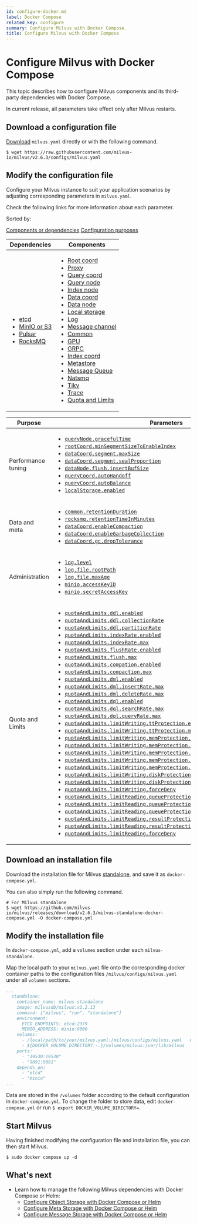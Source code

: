 ```yaml
---
id: configure-docker.md
label: Docker Compose
related_key: configure
summary: Configure Milvus with Docker Compose.
title: Configure Milvus with Docker Compose
---
```


# Configure Milvus with Docker Compose

This topic describes how to configure Milvus components and its third-party dependencies with Docker Compose.

<div class="alert note">
In current release, all parameters take effect only after Milvus restarts.
</div>

## Download a configuration file

[Download](https://raw.githubusercontent.com/milvus-io/milvus/v2.6.3/configs/milvus.yaml) `milvus.yaml` directly or with the following command.

```
$ wget https://raw.githubusercontent.com/milvus-io/milvus/v2.6.3/configs/milvus.yaml
```

## Modify the configuration file

Configure your Milvus instance to suit your application scenarios by adjusting corresponding parameters in `milvus.yaml`.

Check the following links for more information about each parameter.

Sorted by:

<div class="filter">
<a href="#component">Components or dependencies</a> <a href="#purpose">Configuration purposes</a> 

</div>

<div class="filter-component table-wrapper">

<table id="component">
<thead>
  <tr>
    <th>Dependencies</th>
    <th>Components</th>
  </tr>
</thead>
<tbody>
  <tr>
    <td>
        <ul>
            <li><a href="configure_etcd.md">etcd</a></li>
            <li><a href="configure_minio.md">MinIO or S3</a></li>
            <li><a href="configure_pulsar.md">Pulsar</a></li>
            <li><a href="configure_rocksmq.md">RocksMQ</a></li>
        </ul>
    </td>
    <td>
        <ul>
            <li><a href="configure_rootcoord.md">Root coord</a></li>
            <li><a href="configure_proxy.md">Proxy</a></li>
            <li><a href="configure_querycoord.md">Query coord</a></li>
            <li><a href="configure_querynode.md">Query node</a></li>
            <li><a href="configure_indexnode.md">Index node</a></li>
            <li><a href="configure_datacoord.md">Data coord</a></li>
            <li><a href="configure_datanode.md">Data node</a></li>
            <li><a href="configure_localstorage.md">Local storage</a></li>
            <li><a href="configure_log.md">Log</a></li>
            <li><a href="configure_msgchannel.md">Message channel</a></li>
            <li><a href="configure_common.md">Common</a></li>
            <li><a href="configure_gpu.md">GPU</a></li>
            <li><a href="configure_grpc.md">GRPC</a></li>
            <li><a href="configure_indexcoord.md">Index coord</a></li>
            <li><a href="configure_metastore.md">Metastore</a></li>
            <li><a href="configure_mq.md">Message Queue</a></li>
            <li><a href="configure_natsmq.md">Natsmq</a></li>
            <li><a href="configure_tikv.md">Tikv</a></li>
            <li><a href="configure_trace.md">Trace</a></li>
            <li><a href="configure_quotaandlimits.md">Quota and Limits</a></li>
        </ul>
    </td>
  </tr>
</tbody>
</table>

</div>

<div class="filter-purpose table-wrapper">

<table id="purpose">
<thead>
  <tr>
    <th>Purpose</th>
    <th>Parameters</th>
  </tr>
</thead>
<tbody>
  <tr>
    <td>Performance tuning</td>
    <td>
        <ul>
            <li><a href="configure_querynode.md#queryNodegracefulTime"><code>queryNode.gracefulTime</code></a></li>
            <li><a href="configure_rootcoord.md#rootCoordminSegmentSizeToEnableIndex"><code>rootCoord.minSegmentSizeToEnableIndex</code></a></li>
            <li><a href="configure_datacoord.md#dataCoordsegmentmaxSize"><code>dataCoord.segment.maxSize</code></a></li>
            <li><a href="configure_datacoord.md#dataCoordsegmentsealProportion"><code>dataCoord.segment.sealProportion</code></a></li>
            <li><a href="configure_datanode.md#dataNodeflushinsertBufSize"><code>dataNode.flush.insertBufSize</code></a></li>
            <li><a href="configure_querycoord.md#queryCoordautoHandoff"><code>queryCoord.autoHandoff</code></a></li>
            <li><a href="configure_querycoord.md#queryCoordautoBalance"><code>queryCoord.autoBalance</code></a></li>
            <li><a href="configure_localstorage.md#localStorageenabled"><code>localStorage.enabled</code></a></li>
        </ul>
    </td>
  </tr>
  <tr>
    <td>Data and meta</td>
    <td>
        <ul>
            <li><a href="configure_common.md#commonretentionDuration"><code>common.retentionDuration</code></a></li>
            <li><a href="configure_rocksmq.md#rocksmqretentionTimeInMinutes"><code>rocksmq.retentionTimeInMinutes</code></a></li>
            <li><a href="configure_datacoord.md#dataCoordenableCompaction"><code>dataCoord.enableCompaction</code></a></li>
            <li><a href="configure_datacoord.md#dataCoordenableGarbageCollection"><code>dataCoord.enableGarbageCollection</code></a></li>
            <li><a href="configure_datacoord.md#dataCoordgcdropTolerance"><code>dataCoord.gc.dropTolerance</code></a></li>
        </ul>
    </td>
  </tr>
  <tr>
    <td>Administration</td>
    <td>
        <ul>
            <li><a href="configure_log.md#loglevel"><code>log.level</code></a></li>
            <li><a href="configure_log.md#logfilerootPath"><code>log.file.rootPath</code></a></li>
            <li><a href="configure_log.md#logfilemaxAge"><code>log.file.maxAge</code></a></li>
            <li><a href="configure_minio.md#minioaccessKeyID"><code>minio.accessKeyID</code></a></li>
            <li><a href="configure_minio.md#miniosecretAccessKey"><code>minio.secretAccessKey</code></a></li>
        </ul>
    </td>
  </tr>
  <tr>
    <td>Quota and Limits</td>
    <td>
        <ul>
            <li><a href="configure_quotaandlimits.md#quotaAndLimitsddlenabled"><code>quotaAndLimits.ddl.enabled</code></a></li>
            <li><a href="configure_quotaandlimits.md#quotaAndLimitsddlcollectionRate"><code>quotaAndLimits.ddl.collectionRate</code></a></li>
            <li><a href="configure_quotaandlimits.md#quotaAndLimitsddlpartitionRate"><code>quotaAndLimits.ddl.partitionRate</code></a></li>
            <li><a href="configure_quotaandlimits.md#quotaAndLimitsindexRateenabled"><code>quotaAndLimits.indexRate.enabled</code></a></li>
            <li><a href="configure_quotaandlimits.md#quotaAndLimitsindexRatemax"><code>quotaAndLimits.indexRate.max</code></a></li>
            <li><a href="configure_quotaandlimits.md#quotaAndLimitsflushRateenabled"><code>quotaAndLimits.flushRate.enabled</code></a></li>
            <li><a href="configure_quotaandlimits.md#quotaAndLimitsflushmax"><code>quotaAndLimits.flush.max</code></a></li>
            <li><a href="configure_quotaandlimits.md#quotaAndLimitscompationenabled"><code>quotaAndLimits.compation.enabled</code></a></li>
            <li><a href="configure_quotaandlimits.md#quotaAndLimitscompactionmax"><code>quotaAndLimits.compaction.max</code></a></li>
            <li><a href="configure_quotaandlimits.md#quotaAndLimitsdmlenabled"><code>quotaAndLimits.dml.enabled</code></a></li>
            <li><a href="configure_quotaandlimits.md#quotaAndLimitsdmlinsertRatemax"><code>quotaAndLimits.dml.insertRate.max</code></a></li>
            <li><a href="configure_quotaandlimits.md#quotaAndLimitsdmldeleteRatemax"><code>quotaAndLimits.dml.deleteRate.max</code></a></li>
            <li><a href="configure_quotaandlimits.md#quotaAndLimitsdqlenabled"><code>quotaAndLimits.dql.enabled</code></a></li>
            <li><a href="configure_quotaandlimits.md#quotaAndLimitsdqlsearchRatemax"><code>quotaAndLimits.dql.searchRate.max</code></a></li>
            <li><a href="configure_quotaandlimits.md#quotaAndLimitsdqlqueryRatemax"><code>quotaAndLimits.dql.queryRate.max</code></a></li>
            <li><a href="configure_quotaandlimits.md#quotaAndLimitslimitWritingttProtectionenabled"><code>quotaAndLimits.limitWriting.ttProtection.enabled</code></a></li>
            <li><a href="configure_quotaandlimits.md#quotaAndLimitslimitWritingttProtectionmaxTimeTickDelay"><code>quotaAndLimits.limitWriting.ttProtection.maxTimeTickDelay</code></a></li>
            <li><a href="configure_quotaandlimits.md#quotaAndLimitslimitWritingmemProtectionenabled"><code>quotaAndLimits.limitWriting.memProtection.enabled</code></a></li>
            <li><a href="configure_quotaandlimits.md#quotaAndLimitslimitWritingmemProtectiondataNodeMemoryLowWaterLevel"><code>quotaAndLimits.limitWriting.memProtection.dataNodeMemoryLowWaterLevel</code></a></li>
            <li><a href="configure_quotaandlimits.md#quotaAndLimitslimitWritingmemProtectionqueryNodeMemoryLowWaterLevel"><code>quotaAndLimits.limitWriting.memProtection.queryNodeMemoryLowWaterLevel</code></a></li>
            <li><a href="configure_quotaandlimits.md#quotaAndLimitslimitWritingmemProtectiondataNodeMemoryHighWaterLevel"><code>quotaAndLimits.limitWriting.memProtection.dataNodeMemoryHighWaterLevel</code></a></li>
            <li><a href="configure_quotaandlimits.md#quotaAndLimitslimitWritingmemProtectionqueryNodeMemoryHighWaterLevel"><code>quotaAndLimits.limitWriting.memProtection.queryNodeMemoryHighWaterLevel</code></a></li>
            <li><a href="configure_quotaandlimits.md#quotaAndLimitslimitWritingdiskProtectionenabled"><code>quotaAndLimits.limitWriting.diskProtection.enabled</code></a></li>
            <li><a href="configure_quotaandlimits.md#quotaAndLimitslimitWritingdiskProtectiondiskQuota"><code>quotaAndLimits.limitWriting.diskProtection.diskQuota</code></a></li>
            <li><a href="configure_quotaandlimits.md#quotaAndLimitslimitWritingforceDeny"><code>quotaAndLimits.limitWriting.forceDeny</code></a></li>
            <li><a href="configure_quotaandlimits.md#quotaAndLimitslimitReadingqueueProtectionenabled"><code>quotaAndLimits.limitReading.queueProtection.enabled</code></a></li>
            <li><a href="configure_quotaandlimits.md#quotaAndLimitslimitReadingqueueProtectionnqInQueueThreshold"><code>quotaAndLimits.limitReading.queueProtection.nqInQueueThreshold</code></a></li>
            <li><a href="configure_quotaandlimits.md#quotaAndLimitslimitReadingqueueProtectionqueueLatencyThreshold"><code>quotaAndLimits.limitReading.queueProtection.queueLatencyThreshold</code></a></li>
            <li><a href="configure_quotaandlimits.md#quotaAndLimitslimitReadingresultProtectionenabled"><code>quotaAndLimits.limitReading.resultProtection.enabled</code></a></li>
            <li><a href="configure_quotaandlimits.md#quotaAndLimitslimitReadingresultProtectionmaxReadResultRate"><code>quotaAndLimits.limitReading.resultProtection.maxReadResultRate</code></a></li>
            <li><a href="configure_quotaandlimits.md#quotaAndLimitslimitReadingforceDeny"><code>quotaAndLimits.limitReading.forceDeny</code></a></li>
        </ul>
    </td>
  </tr>
</tbody>
</table>

</div>

## Download an installation file

Download the installation file for Milvus [standalone](https://github.com/milvus-io/milvus/releases/download/v2.6.3/milvus-standalone-docker-compose.yml), and save it as `docker-compose.yml`.

You can also simply run the following command.

```
# For Milvus standalone
$ wget https://github.com/milvus-io/milvus/releases/download/v2.6.3/milvus-standalone-docker-compose.yml -O docker-compose.yml
```

## Modify the installation file

In `docker-compose.yml`, add a `volumes` section under each `milvus-standalone`.

Map the local path to your `milvus.yaml` file onto the corresponding docker container paths to the configuration files `/milvus/configs/milvus.yaml` under all `volumes` sections.

```yaml
...
  standalone:
    container_name: milvus-standalone
    image: milvusdb/milvus:v2.2.13
    command: ["milvus", "run", "standalone"]
    environment:
      ETCD_ENDPOINTS: etcd:2379
      MINIO_ADDRESS: minio:9000
    volumes:
      - /local/path/to/your/milvus.yaml:/milvus/configs/milvus.yaml   # Map the local path to the container path
      - ${DOCKER_VOLUME_DIRECTORY:-.}/volumes/milvus:/var/lib/milvus
    ports:
      - "19530:19530"
      - "9091:9091"
    depends_on:
      - "etcd"
      - "minio"
...
```

<div class="alert note">
Data are stored in the <code>/volumes</code> folder according to the default configuration in <code>docker-compose.yml</code>. To change the folder to store data, edit <code>docker-compose.yml</code> or run <code>$ export DOCKER_VOLUME_DIRECTORY=</code>.
</div>

## Start Milvus

Having finished modifying the configuration file and installation file, you can then start Milvus.

```
$ sudo docker compose up -d
```

## What's next

- Learn how to manage the following Milvus dependencies with Docker Compose or Helm:
  - [Configure Object Storage with Docker Compose or Helm](deploy_s3.md)
  - [Configure Meta Storage with Docker Compose or Helm](deploy_etcd.md)
  - [Configure Message Storage with Docker Compose or Helm](deploy_pulsar.md)


